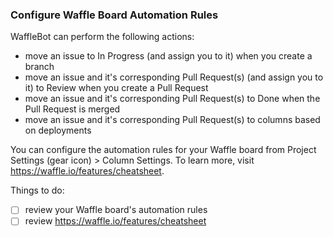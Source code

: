 ### Configure Waffle Board Automation Rules
 
WaffleBot can perform the following actions:
* move an issue to In Progress (and assign you to it) when you create a branch
* move an issue and it's corresponding Pull Request(s) (and assign you to it) to Review when you create a Pull Request 
* move an issue and it's corresponding Pull Request(s) to Done when the Pull Request is merged
* move an issue and it's corresponding Pull Request(s) to columns based on deployments

You can configure the automation rules for your Waffle board from Project Settings (gear icon) > Column Settings.  To learn more, visit https://waffle.io/features/cheatsheet.

Things to do:
- [ ] review your Waffle board's automation rules
- [ ] review https://waffle.io/features/cheatsheet